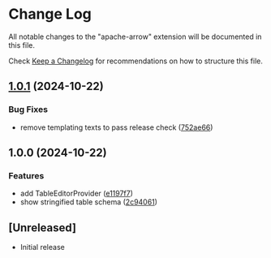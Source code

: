 # Change Log

All notable changes to the "apache-arrow" extension will be documented in this
file.

Check [Keep a Changelog](http://keepachangelog.com/) for recommendations on how
to structure this file.

## [1.0.1](https://github.com/seanwu1105/vscode-apache-arrow/compare/v1.0.0...v1.0.1) (2024-10-22)


### Bug Fixes

* remove templating texts to pass release check ([752ae66](https://github.com/seanwu1105/vscode-apache-arrow/commit/752ae664afb6c20e254be4943887a7c850b4a8ad))

## 1.0.0 (2024-10-22)


### Features

* add TableEditorProvider ([e1197f7](https://github.com/seanwu1105/vscode-apache-arrow/commit/e1197f7c9e75bd46f332ed2aec8c61e7d396ce43))
* show stringified table schema ([2c94061](https://github.com/seanwu1105/vscode-apache-arrow/commit/2c940613391bbecd1d0ceafde0d0513a2ea6b1c9))

## [Unreleased]

- Initial release
